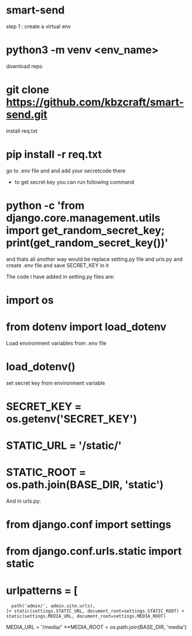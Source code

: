 # smart-send
step 1 : create a virtual env

# python3 -m venv <env_name>

download repo

# git clone https://github.com/kbzcraft/smart-send.git

install req.txt

# pip install -r req.txt

go to .env file and and add your secretcode there
  - to get secret key you can run following command
  # python -c 'from django.core.management.utils import get_random_secret_key; print(get_random_secret_key())'
 
and thats all another way would be
replace setting.py file and urls.py
and create .env file and save SECRET_KEY in it


The code i have added in setting.py files are:
  # import os
  # from dotenv import load_dotenv

  Load environment variables from .env file
  # load_dotenv()
  set secret key from environment variable
  # SECRET_KEY = os.getenv('SECRET_KEY')
  
  # STATIC_URL = '/static/'
  # STATIC_ROOT = os.path.join(BASE_DIR, 'static')
And in urls.py:
  # from django.conf import settings
  # from django.conf.urls.static import static
  
  # urlpatterns = [
      path('admin/', admin.site.urls),
    ]+ static(settings.STATIC_URL, document_root=settings.STATIC_ROOT) + static(settings.MEDIA_URL, document_root=settings.MEDIA_ROOT)

  MEDIA_URL = '/media/'
  **MEDIA_ROOT = os.path.join(BASE_DIR, 'media')

